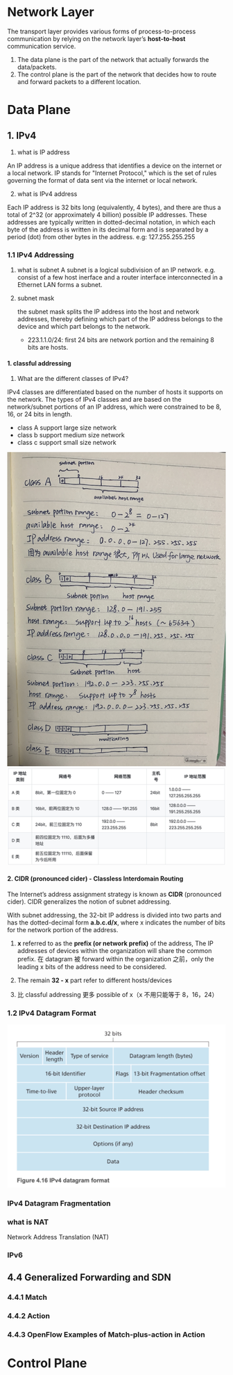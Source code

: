 # Network Layer

The transport layer provides various forms of process-to-process communication by relying on the network layer’s **host-to-host** communication service.

1. The data plane is the part of the network that actually forwards the data/packets.
2. The control plane is the part of the network that decides how to route and forward packets to a different location.

# Data Plane

## 1. IPv4

1. what is IP address

An IP address is a unique address that identifies a device on the internet or a local network. IP stands for "Internet Protocol," which is the set of rules governing the format of data sent via the internet or local network.

2. what is IPv4 address

Each IP address is 32 bits long (equivalently, 4 bytes), and there are thus a total of 2^32 (or approximately 4 billion) possible IP addresses. These addresses are typically written in dotted-decimal notation, in which each byte of the address is written in its decimal form and is separated by a period (dot) from other bytes in the address. e.g: 127.255.255.255

### 1.1 IPv4 Addressing

1. what is subnet
   A subnet is a logical subdivision of an IP network. e.g. consist of a few host inerface and a router interface interconnected in a Ethernet LAN forms a subnet.

2. subnet mask

   the subnet mask splits the IP address into the host and network addresses, thereby defining which part of the IP address belongs to the device and which part belongs to the network.

   - 223.1.1.0/24: first 24 bits are network portion and the remaining 8 bits are hosts.

#### 1. classful addressing

1. What are the different classes of IPv4?

IPv4 classes are differentiated based on the number of hosts it supports on the network. The types of IPv4 classes and are based on the network/subnet portions of an IP address, which were constrained to be 8, 16, or 24 bits in length.

- class A support large size network
- class b support medium size network
- class c support small size network

![ipv4_classes1](../image/ipv4_classes.jpg)
![ipv4_classes2](../image/ipv4_classes1.jpg)

#### 2. CIDR (pronounced cider) - Classless Interdomain Routing

The Internet’s address assignment strategy is known as **CIDR** (pronounced cider). CIDR generalizes the notion of subnet addressing.

With subnet addressing, the 32-bit IP address is divided into two parts and has the dotted-decimal form **a.b.c.d/x**, where x indicates the number of bits for the network portion of the address.

1. **x** referred to as the **prefix (or network prefix)** of the address, The IP addresses of devices within the organization will share the common prefix.
   在 datagram 被 forward within the organization 之前，only the leading x bits of the address need to be considered.

2. The remain **32 - x** part refer to different hosts/devices

3. 比 classful addressing 更多 possible of x（x 不用只能等于 8，16，24）

### 1.2 IPv4 Datagram Format

![ipv4_datagram_format](../image/ipv4_datagram_format.jpg)

### IPv4 Datagram Fragmentation

### what is NAT

Network Address Translation (NAT)

### IPv6

## 4.4 Generalized Forwarding and SDN

### 4.4.1 Match

### 4.4.2 Action

### 4.4.3 OpenFlow Examples of Match-plus-action in Action

# Control Plane
